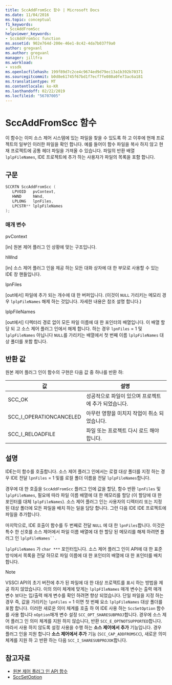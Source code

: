 ```yaml
---
title: SccAddFromScc 함수 | Microsoft Docs
ms.date: 11/04/2016
ms.topic: conceptual
f1_keywords:
- SccAddFromScc
helpviewer_keywords:
- SccAddFromScc function
ms.assetid: 902e764d-200e-46e1-8c42-4da7b037f9a0
author: gregvanl
ms.author: gregvanl
manager: jillfra
ms.workload:
- vssdk
ms.openlocfilehash: 199f89d7c2ce4c9674ed9d79ec13a1b392b70371
ms.sourcegitcommit: b0d8e61745f67bd1f7ecf7fe080a0fe73ac6a181
ms.translationtype: MT
ms.contentlocale: ko-KR
ms.lasthandoff: 02/22/2019
ms.locfileid: "56707005"
---
```

# <a name="sccaddfromscc-function"></a>SccAddFromScc 함수
이 함수는 이미 소스 제어 시스템에 있는 파일을 찾을 수 있도록 하 고 이후에 현재 프로젝트의 일부인 이러한 파일을 확인 합니다. 예를 들어이 함수 파일을 복사 하지 않고 현재 프로젝트에 공통 헤더 파일을 가져올 수 있습니다. 파일의 반환 배열 `lplpFileNames`, IDE 프로젝트에 추가 하는 사용자가 파일의 목록을 포함 합니다.

## <a name="syntax"></a>구문

```cpp
SCCRTN SccAddFromScc (
   LPVOID   pvContext,
   HWND     hWnd,
   LPLONG   lpnFiles,
   LPCSTR** lplpFileNames
);
```

### <a name="parameters"></a>매개 변수
 pvContext

[in] 원본 제어 플러그 인 상황에 맞는 구조입니다.

 hWnd

[in] 소스 제어 플러그 인을 제공 하는 모든 대화 상자에 대 한 부모로 사용할 수 있는 IDE 창 핸들입니다.

 lpnFiles

[out에서] 파일에 추가 되는 개수에 대 한 버퍼입니다. (이것이 `NULL` 가리키는 메모리 경우 `lplpFileNames` 해제 하는 것입니다. 자세한 내용은 참조 설명 합니다.)

 lplpFileNames

[out에서] 디렉터리 경로 없이 모든 파일 이름에 대 한 포인터의 배열입니다. 이 배열 할당 되 고 소스 제어 플러그 인에서 해제 합니다. 하는 경우 `lpnFiles` = 1 및 `lplpFileNames` 아닙니다 `NULL`를 가리키는 배열에서 첫 번째 이름 `lplpFileNames` 대상 폴더를 포함 합니다.

## <a name="return-value"></a>반환 값
 원본 제어 플러그 인이 함수의 구현은 다음 값 중 하나를 반환 하:

|값|설명|
|-----------|-----------------|
|SCC_OK|성공적으로 파일이 있으며 프로젝트에 추가 되었습니다.|
|SCC_I_OPERATIONCANCELED|아무런 영향을 미치지 작업이 취소 되었습니다.|
|SCC_I_RELOADFILE|파일 또는 프로젝트 다시 로드 해야 합니다.|

## <a name="remarks"></a>설명
 IDE는이 함수를 호출합니다. 소스 제어 플러그 인에서는 로컬 대상 폴더를 지정 하는 경우 IDE 전달 `lpnFiles` = 1 및를 로컬 폴더 이름을 전달 `lplpFileNames`합니다.

 경우에 대 한 호출을 `SccAddFromScc` 플러그 인에 값을 할당, 함수 반환 `lpnFiles` 및 `lplpFileNames`, 필요에 따라 파일 이름 배열에 대 한 메모리를 할당 (이 할당에 대 한 포인터를 대체 `lplpFileNames`). 소스 제어 플러그 인는 사용자의 디렉터리 또는 지정 된 대상 폴더에 모든 파일을 배치 하는 일을 담당 합니다. 그런 다음 IDE IDE 프로젝트에 파일을 추가합니다.

 마지막으로, IDE 호출이 함수를 두 번째로 전달 `NULL` 에 대 한 `lpnFiles`합니다. 이것은 특수 한 신호를 소스 제어에서 파일 이름 배열에 대 한 할당 된 메모리를 해제 하려면 플러그 인 `lplpFileNames``.`

 `lplpFileNames` 가 `char ***` 포인터입니다. 소스 제어 플러그 인이 API에 대 한 표준 방식에서 목록을 전달 하므로 파일 이름에 대 한 포인터의 배열에 대 한 포인터를 배치 합니다.

> [!NOTE]
>  VSSCI API의 초기 버전에 추가 된 파일에 대 한 대상 프로젝트를 표시 하는 방법을 제공 하지 않았습니다. 이의 의미 체계에 맞게는 `lplpFIleNames` 매개 변수는 출력 매개 변수 보다는 입/출력 매개 변수를 확인 하려면 향상 되었습니다. 단일 파일을 지정 하는 경우 즉, 값을 가리키는 `lpnFiles` = 1 이면 첫 번째 요소 `lplpFileNames` 대상 폴더를 포함 합니다. 이러한 새로운 의미 체계를 호출 하 여 IDE 사용 하는 `SccSetOption` 함수를 사용 합니다 `nOption`매개 변수 설정 `SCC_OPT_SHARESUBPROJ`합니다. 경우에 소스 제어 플러그 인 의미 체계를 지원 하지 않습니다, 반환 `SCC_E_OPTNOTSUPPORTED`합니다. 따라서 사용 하지 않도록 설정 사용을 수행 하는 **소스 제어에서 추가** 기능입니다. 경우 플러그 인을 지원 합니다 **소스 제어에서 추가** 기능 (`SCC_CAP_ADDFROMSCC`), 새로운 의미 체계를 지원 하 고 반환 하는 다음 `SCC_I_SHARESUBPROJOK`합니다.

## <a name="see-also"></a>참고자료
- [원본 제어 플러그 인 API 함수](../extensibility/source-control-plug-in-api-functions.md)
- [SccSetOption](../extensibility/sccsetoption-function.md)